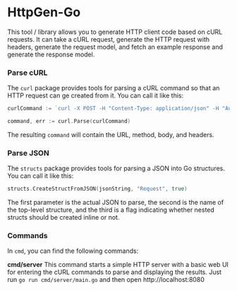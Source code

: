 # HttpGen-Go
This tool / library allows you to generate HTTP client code based on cURL requests. It can take a cURL request, generate the HTTP request with headers, generate the request model, and fetch an example response and generate the response model.

### Parse cURL 
The `curl` package provides tools for parsing a cURL command so that an HTTP request can ge created from it. You can call it like this:

```go
curlCommand := `curl -X POST -H "Content-Type: application/json" -H "Authorization: Bearer myToken" -d '{"name":"John", "age":30}' https://example.com/api/endpoint`

command, err := curl.Parse(curlCommand)
```

The resulting `command` will contain the URL, method, body, and headers.

### Parse JSON
The `structs` package provides tools for parsing a JSON into Go structures. You can call it like this:

```go
structs.CreateStructFromJSON(jsonString, "Request", true)
```

The first parameter is the actual JSON to parse, the second is the name of the top-level structure, and the third is a flag indicating whether nested structs should be created inline or not.

### Commands
In `cmd`, you can find the following commands:

**cmd/server**
This command starts a simple HTTP server with a basic web UI for entering the cURL commands to parse and displaying the results. Just run `go run cmd/server/main.go` and then open http://localhost:8080